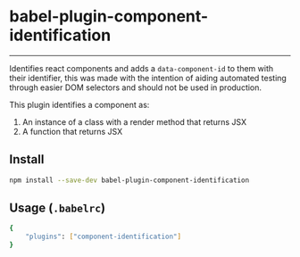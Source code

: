 # babel-plugin-component-identification
***

Identifies react components and adds a `data-component-id` to them with their identifier, this was made with the intention of aiding automated testing through easier DOM selectors and should not be used in production.

This plugin identifies a component as:

1. An instance of a class with a render method that returns JSX
2. A function that returns JSX

## Install

```sh
npm install --save-dev babel-plugin-component-identification
```

## Usage (`.babelrc`)

```sh
{
    "plugins": ["component-identification"]
}
```

